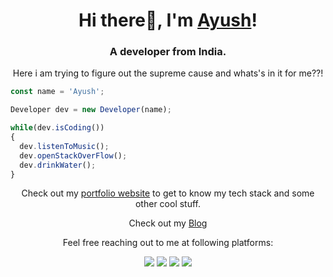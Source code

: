 <h1 align="center">Hi there👋, I'm <a href="https://www.ayushlohmod.live/">Ayush</a>!</h1>
<h3 align="center">A developer from India.</h3>
<p align="center">Here i am trying to figure out the supreme cause and whats's in it for me??!</p>

```js
const name = 'Ayush';

Developer dev = new Developer(name);

while(dev.isCoding())
{
  dev.listenToMusic();
  dev.openStackOverFlow();
  dev.drinkWater();
}
```

<p align="center">Check out my <a href="https://ayushlohmod.github.io/oscar">portfolio website</a> to get to know my tech stack and some other cool stuff.</p>
<p align="center">Check out my <a href="https://www.ayushlohmod.live/">Blog</a></p>

<p align="center">Feel free reaching out to me at following platforms:</p>

<p align="center">
  <a href="https://www.linkedin.com/in/ayush-lohmod-22411a139/"><img src="https://img.shields.io/badge/LinkedIn-0077B5?style=for-the-badge&logo=linkedin&logoColor=white"></a> 
  <a href="https://www.instagram.com/ayushlohmod"><img src="https://img.shields.io/badge/Instagram-E4405F?style=for-the-badge&logo=instagram&logoColor=white"></a> 
  <a href="https://twitter.com/ayushlohmod"><img src="https://img.shields.io/badge/Twitter-1DA1F2?style=for-the-badge&logo=twitter&logoColor=white"></a>
  <a href="mailto:ayushlohmod@gmail.com"><img src="https://img.shields.io/badge/mail-EA4335?style=for-the-badge&logo=gmail&logoColor=white"></a>
</p>
